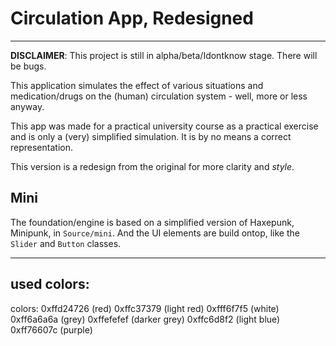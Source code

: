 # Circulation App, Redesigned
---------------

**DISCLAIMER**: This project is still in alpha/beta/Idontknow stage. There will be bugs.


This application simulates the effect of various situations and medication/drugs on the (human) circulation system - well, more or less anyway.

This app was made for a practical university course as a practical exercise and is only a (very) simplified simulation. It is by no means a correct representation.

This version is a redesign from the original for more clarity and *style*.

## Mini

The foundation/engine is based on a simplified version of Haxepunk, Minipunk, in ```Source/mini```. And the UI elements are build ontop, like the ```Slider``` and ```Button``` classes.

--------------

## used colors:

colors: 0xffd24726 (red)
		0xffc37379 (light red)
		0xfff6f7f5 (white)
		0xff6a6a6a (grey)
		0xffefefef (darker grey)
		0xffc6d8f2 (light blue)
		0xff76607c (purple)